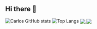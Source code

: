 ## Hi there 👋

<!--
**Carlos-Ballon/Carlos-Ballon** is a ✨ _special_ ✨ repository because its `README.md` (this file) appears on your GitHub profile.
-->
![Carlos GitHub stats](https://github-readme-stats.vercel.app/api?username=Carlos-Ballon&show_icons=true&theme=vision-friendly-dark)
![Top Langs](https://github-readme-stats.vercel.app/api/top-langs/?username=Carlos-Ballon&layout=compact)
<a href="https://github.com//Carlos-Ballon/COVID-19_DMII_ICA_Cross-Sectional">
  <img align="center" src="https://github-readme-stats.vercel.app/api/pin/?username=Carlos-Ballon&repo=COVID-19_DMII_ICA_Cross-Sectional" />
</a>
<a href="https://github.com//Carlos-Ballon/COVID-19_DMII_ICA_Case-Control">
  <img align="center" src="https://github-readme-stats.vercel.app/api/pin/?username=Carlos-Ballon&repo=COVID-19_DMII_ICA_Case-Control" />
</a>

